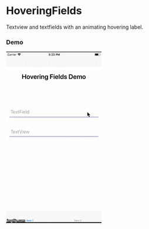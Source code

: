 # HoveringFields
Textview and textfields with an animating hovering label.

### Demo
![Alt Text](hoveringfieldsdemo-v2.gif)
